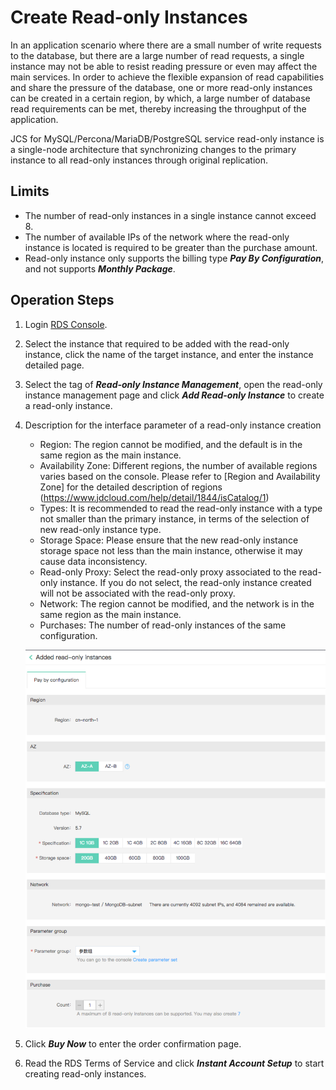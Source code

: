 # Create Read-only Instances
In an application scenario where there are a small number of write requests to the database, but there are a large number of read requests, a single instance may not be able to resist reading pressure or even may affect the main services. In order to achieve the flexible expansion of read capabilities and share the pressure of the database, one or more read-only instances can be created in a certain region, by which, a large number of database read requirements can be met, thereby increasing the throughput of the application.

JCS for MySQL/Percona/MariaDB/PostgreSQL service read-only instance is a single-node architecture that synchronizing changes to the primary instance to all read-only instances through original replication.

## Limits
* The number of read-only instances in a single instance cannot exceed 8.
* The number of available IPs of the network where the read-only instance is located is required to be greater than the purchase amount.
* Read-only instance only supports the billing type ***Pay By Configuration***, and not supports ***Monthly Package***.

## Operation Steps
1. Login [RDS Console](https://rds-console.jdcloud.com/database).
2. Select the instance that required to be added with the read-only instance, click the name of the target instance, and enter the instance detailed page.
3. Select the tag of ***Read-only Instance Management***, open the read-only instance management page and click ***Add Read-only Instance*** to create a read-only instance.
4. Description for the interface parameter of a read-only instance creation
    * Region: The region cannot be modified, and the default is in the same region as the main instance.
    * Availability Zone: Different regions, the number of available regions varies based on the console. Please refer to [Region and Availability Zone] for the detailed description of regions (https://www.jdcloud.com/help/detail/1844/isCatalog/1)
    * Types: It is recommended to read the read-only instance with a type not smaller than the primary instance, in terms of the selection of new read-only instance type.
    * Storage Space: Please ensure that the new read-only instance storage space not less than the main instance, otherwise it may cause data inconsistency.
    * Read-only Proxy: Select the read-only proxy associated to the read-only instance. If you do not select, the read-only instance created will not be associated with the read-only proxy.
    * Network: The region cannot be modified, and the network is in the same region as the main instance.
    * Purchases: The number of read-only instances of the same configuration.
    
    ![image](../../../../../image/RDS/1109_21.jpg)

5. Click ***Buy Now*** to enter the order confirmation page.
6. Read the RDS Terms of Service and click ***Instant Account Setup*** to start creating read-only instances.
